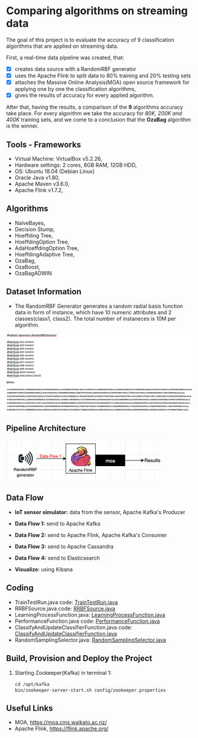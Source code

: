 # Comparing algorithms on streaming data
The goal of this project is to evaluate the accuracy of 9 classification algorithms that are applied on streaming data. 

First, a real-time data pipeline was created, that:
- [x] creates data source with a RandomRBF generator
- [x] uses the Apache Flink to split data to 80% training and 20% testing sets 
- [x] attaches the Massive Online Analysis(MOA) open source framework for applying one by one the classification algorithms, 
- [x] gives the results of accuracy for every applied algorithm.

After that, having the results, a comparison of the **9** algorithms accuracy take place. For every algorithm we take the accuracy for _80K, 200K and 400K_ training sets, and we come to a conclusion that the **OzaBag** algorithm is the winner.


## **Tools - Frameworks** ##
- Virtual Machine: VirtualBox v5.2.26, 
- Hardware settings: 2 cores, 6GB RAM, 12GB HDD, 
- OS: Ubuntu 18.04 (Debian Linux) 
- Oracle Java v1.80, 
- Apache Maven v3.6.0,
- Apache Flink v1.7.2,


## **Algorithms** ##
- NaïveBayes,
- Decision Stump,
- Hoeffding Tree,
- HoeffdingOption Tree, 
- AdaHoeffdingOption Tree, 
- HoeffdingAdaptive Tree, 
- OzaBag,  
- OzaBoost, 
- OzaBagADWIN


## Dataset Information ##
- The RandomRBF Generator generates a random radial basis function data in form of instance, which have 10 numeric attributes and 2 classes(class1, class2). The total number of instaneces is 10M per algorithm.

![RBF_data](https://github.com/ioantsep/comparing-algorithms-streaming-data/blob/main/images/RBF_data.png)


## Pipeline Architecture ##

![pipeline](https://github.com/ioantsep/comparing-algorithms-streaming-data/blob/main/images/pipeline3.png)



## **Data Flow** ##
- __IoT sensor simulator:__ data from the sensor, Apache Kafka's Producer

- __Data Flow 1:__ send to Apache Kafka

- __Data Flow 2:__ send to Apache Flink, Apache Kafka's Consumer

- __Data Flow 3:__ send to Apache Cassandra

- __Data Flow 4:__ send to Elasticsearch

- __Visualize__: using Kibana


## **Coding** ##
- TrainTestRun.java code: [TrainTestRun.java](https://github.com/ioantsep/comparing-algorithms-streaming-data/blob/main/coding/TrainTestRun.java)
- RRBFSource.java code: [RRBFSource.java](https://github.com/ioantsep/comparing-algorithms-streaming-data/blob/main/coding/RRBFSource.java)
- LearningProcessFunction.java: [LearningProcessFunction.java](https://github.com/ioantsep/comparing-algorithms-streaming-data/blob/main/coding/LearningProcessFunction.java)
- PerformanceFunction.java code: [PerformanceFunction.java](https://github.com/ioantsep/comparing-algorithms-streaming-data/blob/main/coding/PerformanceFunction.java)
- ClassifyAndUpdateClassifierFunction.java code: [ClassifyAndUpdateClassifierFunction.java](https://github.com/ioantsep/comparing-algorithms-streaming-data/blob/main/coding/ClassifyAndUpdateClassifierFunction.java)
- RandomSamplingSelector.java: [RandomSamplingSelector.java](https://github.com/ioantsep/comparing-algorithms-streaming-data/blob/main/coding/RandomSamplingSelector.java)


## **Build, Provision and Deploy the Project** ##
1. Starting Zookeeper(Kafka) in terminal 1: 
	```
	cd /opt/kafka
	bin/zookeeper-server-start.sh config/zookeeper.properties
	```


## **Useful Links** ##
- MOA, https://moa.cms.waikato.ac.nz/
- Apache Flink, https://flink.apache.org/
